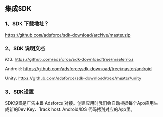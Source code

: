 ## 集成SDK

### 1、SDK 下载地址？

<https://github.com/adsforce/sdk-download/archive/master.zip>

### 2、SDK 说明文档

iOS: <https://github.com/adsforce/sdk-download/tree/master/ios>

Android: <https://github.com/adsforce/sdk-download/tree/master/android>

Unity: <https://github.com/adsforce/sdk-download/tree/master/unity>

### 3、SDK设置

SDK设置是广告主跟 Adsforce 对接。创建应用时我们会自动根据每个App应用生成新的Dev Key、Track host. Android/IOS 代码拷到对应的App里。
